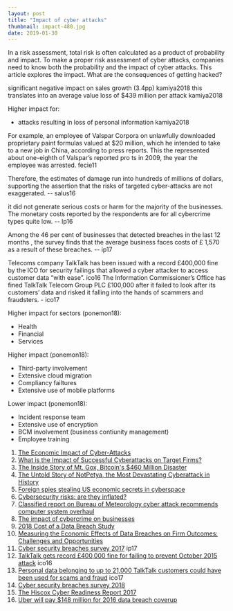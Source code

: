 ```yaml
---
layout: post
title: "Impact of cyber attacks"
thumbnail: impact-480.jpg
date: 2019-01-30
---
```


In a risk assessment, total risk is often calculated as a product of probability and impact. To make a proper risk assessment of cyber attacks, companies need to know both the probability and the impact of cyber attacks. This article explores the impact. What are the consequences of getting hacked?

<!-- photo source: https://www.jpl.nasa.gov/spaceimages/details.php?id=PIA17932 -->

significant negative impact on sales growth (3.4pp) kamiya2018
this translates into an average value loss of $439 million per attack kamiya2018

Higher impact for:
* attacks resulting in loss of personal information kamiya2018


For example, an employee of Valspar Corpora on unlawfully downloaded proprietary paint formulas valued at $20 million, which he intended to take to a new
job in China, according to press reports. This the  represented about one-eighth of Valspar’s reported pro ts in 2009, the year the employee was arrested. fecie11

Therefore, the estimates of damage run into hundreds of millions of dollars, supporting the assertion that the risks of targeted cyber-attacks are not exaggerated. -- salus16

it did not generate serious costs or harm for the majority of the businesses. The 
monetary costs reported by the respondents are for all cybercrime types quite low. -- lp16

Among the 46 per cent of businesses that detected breaches in the last 12 months , the survey finds that the average business faces costs of £ 1,570 as a result of these breaches.  -- ip17

Telecoms company TalkTalk has been issued with a record £400,000 fine by the ICO for security failings that allowed a cyber attacker to access customer data “with ease”. ico16
The Information Commissioner’s Office has fined TalkTalk Telecom Group PLC £100,000 after it failed to look after its customers’ data and risked it falling into the hands of scammers and fraudsters. - ico17

Higher impact for sectors (ponemon18):
* Health
* Financial
* Services

Higher impact (ponemon18):
* Third-party involvement
* Extensive cloud migration
* Compliancy failtures
* Extensive use of mobile platforms

Lower impact (ponemon18):
* Incident response team
* Extensive use of encryption
* BCM involvement (business contiunity management)
* Employee training

1. [The Economic Impact of Cyber-Attacks](http://www.au.af.mil/au/awc/awcgate/crs/rl32331.pdf)
1. [What is the Impact of Successful Cyberattacks on Target Firms?](https://www.nber.org/papers/w24409)
1. [The Inside Story of Mt. Gox, Bitcoin's $460 Million Disaster](https://www.wired.com/2014/03/bitcoin-exchange/)
1. [The Untold Story of NotPetya, the Most Devastating Cyberattack in History](https://www.wired.com/story/notpetya-cyberattack-ukraine-russia-code-crashed-the-world/)
1. [Foreign spies stealing US economic secrets in cyberspace](https://www.dni.gov/files/documents/Newsroom/Reports%20and%20Pubs/20111103_report_fecie.pdf)
1. [Cybersecurity risks: are they inflated?](http://www.salusjournal.com/wp-content/uploads/sites/29/2016/05/Salus_Journal_Volume_4_Number_2_2016.pdf)
1. [Classified report on Bureau of Meteorology cyber attack recommends computer system overhaul](http://www.abc.net.au/news/2015-12-03/report-on-bom-cyber-attack-recommends-it-overhaul/6997832)
1. [The impact of cybercrime on businesses](https://www.researchgate.net/profile/Letizia_Paoli/publication/325120529_The_impact_of_cybercrime_on_businesses_A_novel_conceptual_framework_and_its_application_to_Belgium/links/5af96b1e0f7e9b026bf73418/The-impact-of-cybercrime-on-businesses-A-novel-conceptual-framework-and-its-application-to-Belgium.pdf)
1. [2018 Cost of a Data Breach Study](https://databreachcalculator.mybluemix.net/assets/2018_Global_Cost_of_a_Data_Breach_Report.pdf)
1. [Measuring the Economic Effects of Data Breaches on Firm
Outcomes: Challenges and Opportunities](https://papers.ssrn.com/sol3/papers.cfm?abstract_id=3044726)
1. [Cyber security breaches survey 2017](https://assets.publishing.service.gov.uk/government/uploads/system/uploads/attachment_data/file/609186/Cyber_Security_Breaches_Survey_2017_main_report_PUBLIC.pdf) ip17
1. [TalkTalk gets record £400,000 fine for failing to prevent October 2015 attack](https://ico.org.uk/about-the-ico/news-and-events/news-and-blogs/2016/10/talktalk-gets-record-400-000-fine-for-failing-to-prevent-october-2015-attack/) ico16
1. [Personal data belonging to up to 21,000 TalkTalk customers could have been used for scams and fraud](https://ico.org.uk/about-the-ico/news-and-events/news-and-blogs/2017/08/personal-data-belonging-to-up-to-21-000-talktalk-customers-could-have-been-used-for-scams-and-fraud/) ico17
1. [Cyber security breaches survey 2018](https://assets.publishing.service.gov.uk/government/uploads/system/uploads/attachment_data/file/702074/Cyber_Security_Breaches_Survey_2018_-_Main_Report.pdf)
1. [The Hiscox Cyber Readiness Report 2017](https://www.hiscox.co.uk/cyber-readiness-report/docs/cyber-readiness-report-2017.pdf)
1. [Uber will pay $148 million for 2016 data breach coverup](https://www.engadget.com/2018/09/26/uber-pay-148-million-2016-data-breach-coverup/)
